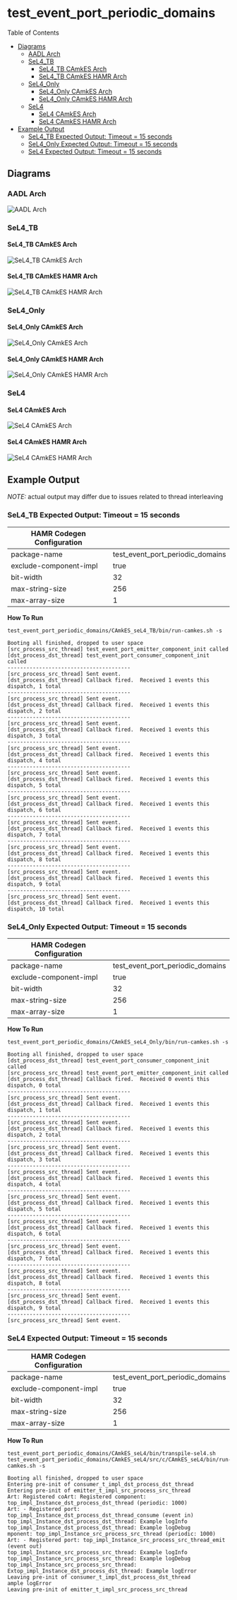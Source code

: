 # test_event_port_periodic_domains

 Table of Contents
  * [Diagrams](#diagrams)
    * [AADL Arch](#aadl-arch)
    * [SeL4_TB](#sel4_tb)
      * [SeL4_TB CAmkES Arch](#sel4_tb-camkes-arch)
      * [SeL4_TB CAmkES HAMR Arch](#sel4_tb-camkes-hamr-arch)
    * [SeL4_Only](#sel4_only)
      * [SeL4_Only CAmkES Arch](#sel4_only-camkes-arch)
      * [SeL4_Only CAmkES HAMR Arch](#sel4_only-camkes-hamr-arch)
    * [SeL4](#sel4)
      * [SeL4 CAmkES Arch](#sel4-camkes-arch)
      * [SeL4 CAmkES HAMR Arch](#sel4-camkes-hamr-arch)
  * [Example Output](#example-output)
    * [SeL4_TB Expected Output: Timeout = 15 seconds](#sel4_tb-expected-output-timeout--15-seconds)
    * [SeL4_Only Expected Output: Timeout = 15 seconds](#sel4_only-expected-output-timeout--15-seconds)
    * [SeL4 Expected Output: Timeout = 15 seconds](#sel4-expected-output-timeout--15-seconds)

## Diagrams
### AADL Arch
![AADL Arch](diagrams/aadl-arch.png)

### SeL4_TB
#### SeL4_TB CAmkES Arch
![SeL4_TB CAmkES Arch](diagrams/CAmkES-arch-SeL4_TB.svg)

#### SeL4_TB CAmkES HAMR Arch
![SeL4_TB CAmkES HAMR Arch](diagrams/CAmkES-HAMR-arch-SeL4_TB.svg)

### SeL4_Only
#### SeL4_Only CAmkES Arch
![SeL4_Only CAmkES Arch](diagrams/CAmkES-arch-SeL4_Only.svg)

#### SeL4_Only CAmkES HAMR Arch
![SeL4_Only CAmkES HAMR Arch](diagrams/CAmkES-HAMR-arch-SeL4_Only.svg)

### SeL4
#### SeL4 CAmkES Arch
![SeL4 CAmkES Arch](diagrams/CAmkES-arch-SeL4.svg)

#### SeL4 CAmkES HAMR Arch
![SeL4 CAmkES HAMR Arch](diagrams/CAmkES-HAMR-arch-SeL4.svg)

## Example Output
*NOTE:* actual output may differ due to issues related to thread interleaving
### SeL4_TB Expected Output: Timeout = 15 seconds

  |HAMR Codegen Configuration| |
  |--|--|
  | package-name | test_event_port_periodic_domains |
  | exclude-component-impl | true |
  | bit-width | 32 |
  | max-string-size | 256 |
  | max-array-size | 1 |


  **How To Run**
  ```
  test_event_port_periodic_domains/CAmkES_seL4_TB/bin/run-camkes.sh -s
  ```

  ```
  Booting all finished, dropped to user space
  [src_process_src_thread] test_event_port_emitter_component_init called
  [dst_process_dst_thread] test_event_port_consumer_component_init called
  ---------------------------------------
  [src_process_src_thread] Sent event.
  [dst_process_dst_thread] Callback fired.  Received 1 events this dispatch, 1 total
  ---------------------------------------
  [src_process_src_thread] Sent event.
  [dst_process_dst_thread] Callback fired.  Received 1 events this dispatch, 2 total
  ---------------------------------------
  [src_process_src_thread] Sent event.
  [dst_process_dst_thread] Callback fired.  Received 1 events this dispatch, 3 total
  ---------------------------------------
  [src_process_src_thread] Sent event.
  [dst_process_dst_thread] Callback fired.  Received 1 events this dispatch, 4 total
  ---------------------------------------
  [src_process_src_thread] Sent event.
  [dst_process_dst_thread] Callback fired.  Received 1 events this dispatch, 5 total
  ---------------------------------------
  [src_process_src_thread] Sent event.
  [dst_process_dst_thread] Callback fired.  Received 1 events this dispatch, 6 total
  ---------------------------------------
  [src_process_src_thread] Sent event.
  [dst_process_dst_thread] Callback fired.  Received 1 events this dispatch, 7 total
  ---------------------------------------
  [src_process_src_thread] Sent event.
  [dst_process_dst_thread] Callback fired.  Received 1 events this dispatch, 8 total
  ---------------------------------------
  [src_process_src_thread] Sent event.
  [dst_process_dst_thread] Callback fired.  Received 1 events this dispatch, 9 total
  ---------------------------------------
  [src_process_src_thread] Sent event.
  [dst_process_dst_thread] Callback fired.  Received 1 events this dispatch, 10 total

  ```

### SeL4_Only Expected Output: Timeout = 15 seconds

  |HAMR Codegen Configuration| |
  |--|--|
  | package-name | test_event_port_periodic_domains |
  | exclude-component-impl | true |
  | bit-width | 32 |
  | max-string-size | 256 |
  | max-array-size | 1 |


  **How To Run**
  ```
  test_event_port_periodic_domains/CAmkES_seL4_Only/bin/run-camkes.sh -s
  ```

  ```
  Booting all finished, dropped to user space
  [dst_process_dst_thread] test_event_port_consumer_component_init called
  [src_process_src_thread] test_event_port_emitter_component_init called
  [dst_process_dst_thread] Callback fired.  Received 0 events this dispatch, 0 total
  ---------------------------------------
  [src_process_src_thread] Sent event.
  [dst_process_dst_thread] Callback fired.  Received 1 events this dispatch, 1 total
  ---------------------------------------
  [src_process_src_thread] Sent event.
  [dst_process_dst_thread] Callback fired.  Received 1 events this dispatch, 2 total
  ---------------------------------------
  [src_process_src_thread] Sent event.
  [dst_process_dst_thread] Callback fired.  Received 1 events this dispatch, 3 total
  ---------------------------------------
  [src_process_src_thread] Sent event.
  [dst_process_dst_thread] Callback fired.  Received 1 events this dispatch, 4 total
  ---------------------------------------
  [src_process_src_thread] Sent event.
  [dst_process_dst_thread] Callback fired.  Received 1 events this dispatch, 5 total
  ---------------------------------------
  [src_process_src_thread] Sent event.
  [dst_process_dst_thread] Callback fired.  Received 1 events this dispatch, 6 total
  ---------------------------------------
  [src_process_src_thread] Sent event.
  [dst_process_dst_thread] Callback fired.  Received 1 events this dispatch, 7 total
  ---------------------------------------
  [src_process_src_thread] Sent event.
  [dst_process_dst_thread] Callback fired.  Received 1 events this dispatch, 8 total
  ---------------------------------------
  [src_process_src_thread] Sent event.
  [dst_process_dst_thread] Callback fired.  Received 1 events this dispatch, 9 total
  ---------------------------------------
  [src_process_src_thread] Sent event.

  ```

### SeL4 Expected Output: Timeout = 15 seconds

  |HAMR Codegen Configuration| |
  |--|--|
  | package-name | test_event_port_periodic_domains |
  | exclude-component-impl | true |
  | bit-width | 32 |
  | max-string-size | 256 |
  | max-array-size | 1 |


  **How To Run**
  ```
  test_event_port_periodic_domains/CAmkES_seL4/bin/transpile-sel4.sh
  test_event_port_periodic_domains/CAmkES_seL4/src/c/CAmkES_seL4/bin/run-camkes.sh -s
  ```

  ```
  Booting all finished, dropped to user space
  Entering pre-init of consumer_t_impl_dst_process_dst_thread
  Entering pre-init of emitter_t_impl_src_process_src_thread
  Art: Registered coArt: Registered component: top_impl_Instance_dst_process_dst_thread (periodic: 1000)
  Art: - Registered port: top_impl_Instance_dst_process_dst_thread_consume (event in)
  top_impl_Instance_dst_process_dst_thread: Example logInfo
  top_impl_Instance_dst_process_dst_thread: Example logDebug
  mponent: top_impl_Instance_src_process_src_thread (periodic: 1000)
  Art: - Registered port: top_impl_Instance_src_process_src_thread_emit (event out)
  top_impl_Instance_src_process_src_thread: Example logInfo
  top_impl_Instance_src_process_src_thread: Example logDebug
  top_impl_Instance_src_process_src_thread: Extop_impl_Instance_dst_process_dst_thread: Example logError
  Leaving pre-init of consumer_t_impl_dst_process_dst_thread
  ample logError
  Leaving pre-init of emitter_t_impl_src_process_src_thread

  ```